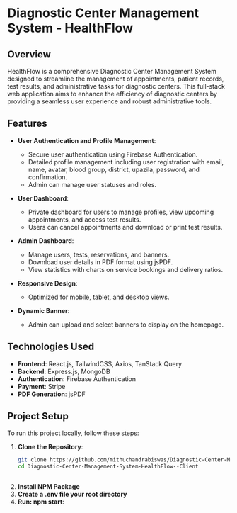 # Diagnostic Center Management System - HealthFlow

## Overview

HealthFlow is a comprehensive Diagnostic Center Management System designed to streamline the management of appointments, patient records, test results, and administrative tasks for diagnostic centers. This full-stack web application aims to enhance the efficiency of diagnostic centers by providing a seamless user experience and robust administrative tools.

## Features

- **User Authentication and Profile Management**:
  - Secure user authentication using Firebase Authentication.
  - Detailed profile management including user registration with email, name, avatar, blood group, district, upazila, password, and confirmation.
  - Admin can manage user statuses and roles.

- **User Dashboard**:
  - Private dashboard for users to manage profiles, view upcoming appointments, and access test results.
  - Users can cancel appointments and download or print test results.

- **Admin Dashboard**:
  - Manage users, tests, reservations, and banners.
  - Download user details in PDF format using jsPDF.
  - View statistics with charts on service bookings and delivery ratios.

- **Responsive Design**:
  - Optimized for mobile, tablet, and desktop views.

- **Dynamic Banner**:
  - Admin can upload and select banners to display on the homepage.

## Technologies Used

- **Frontend**: React.js, TailwindCSS, Axios, TanStack Query
- **Backend**: Express.js, MongoDB
- **Authentication**: Firebase Authentication
- **Payment**: Stripe
- **PDF Generation**: jsPDF

## Project Setup

To run this project locally, follow these steps:

1. **Clone the Repository**:
   ```bash
   git clone https://github.com/mithuchandrabiswas/Diagnostic-Center-Management-System-HealthFlow--Client.git
   cd Diagnostic-Center-Management-System-HealthFlow--Client
  
2. **Install NPM Package**
3. **Create a .env file your root directory**
4. **Run: npm start**:
